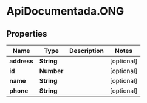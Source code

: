 # ApiDocumentada.ONG

## Properties

Name | Type | Description | Notes
------------ | ------------- | ------------- | -------------
**address** | **String** |  | [optional] 
**id** | **Number** |  | [optional] 
**name** | **String** |  | [optional] 
**phone** | **String** |  | [optional] 


